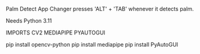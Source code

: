 Palm Detect App Changer presses 'ALT' + 'TAB' whenever it detects palm. 

Needs Python 3.11

IMPORTS
CV2
MEDIAPIPE
PYAUTOGUI

pip install opencv-python
pip install mediapipe
pip install PyAutoGUI
